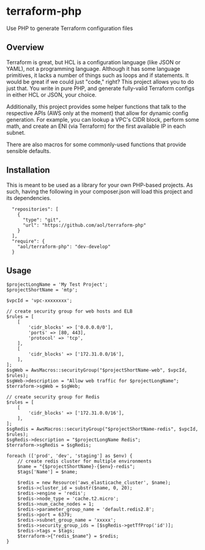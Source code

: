 # terraform-php
Use PHP to generate Terraform configuration files

## Overview
Terraform is great, but HCL is a configuration language (like JSON or YAML), not a programming language.  Although it has some language primitives, it lacks a number of things such as loops and if statements.  It would be great if we could just "code," right?  This project allows you to do just that.  You write in pure PHP, and generate fully-valid Terraform configs in either HCL or JSON, your choice.

Additionally, this project provides some helper functions that talk to the respective APIs (AWS only at the moment) that allow for dynamic config generation.  For example, you can lookup a VPC's CIDR block, perform some math, and create an ENI (via Terraform) for the first available IP in each subnet.

There are also macros for some commonly-used functions that provide sensible defaults.

## Installation
This is meant to be used as a library for your own PHP-based projects.  As such, having the following in your composer.json will load this project and its dependencies.
```
  "repositories": [
    {
      "type": "git",
      "url": "https://github.com/aol/terraform-php"
    }
  ],
  "require": {
    "aol/terraform-php": "dev-develop"
  }
```

## Usage

```
$projectLongName = 'My Test Project';
$projectShortName = 'mtp';

$vpcId = 'vpc-xxxxxxxx';

// create security group for web hosts and ELB
$rules = [
    [
        'cidr_blocks' => ['0.0.0.0/0'],
        'ports' => [80, 443],
        'protocol' => 'tcp',
    ],
    [
        'cidr_blocks' => ['172.31.0.0/16'],
    ],
];
$sgWeb = AwsMacros::securityGroup("$projectShortName-web", $vpcId, $rules);
$sgWeb->description = "Allow web traffic for $projectLongName";
$terraform->sgWeb = $sgWeb;

// create security group for Redis
$rules = [
    [
        'cidr_blocks' => ['172.31.0.0/16'],
    ],
];
$sgRedis = AwsMacros::securityGroup("$projectShortName-redis", $vpcId, $rules);
$sgRedis->description = "$projectLongName Redis";
$terraform->sgRedis = $sgRedis;

foreach (['prod', 'dev', 'staging'] as $env) {
    // create redis cluster for multiple environments
    $name = "{$projectShortName}-{$env}-redis";
    $tags['Name'] = $name;

    $redis = new Resource('aws_elasticache_cluster', $name);
    $redis->cluster_id = substr($name, 0, 20);
    $redis->engine = 'redis';
    $redis->node_type = 'cache.t2.micro';
    $redis->num_cache_nodes = 1;
    $redis->parameter_group_name = 'default.redis2.8';
    $redis->port = 6379;
    $redis->subnet_group_name = 'xxxxx';
    $redis->security_group_ids = [$sgRedis->getTfProp('id')];
    $redis->tags = $tags;
    $terraform->{"redis_$name"} = $redis;
}

    
